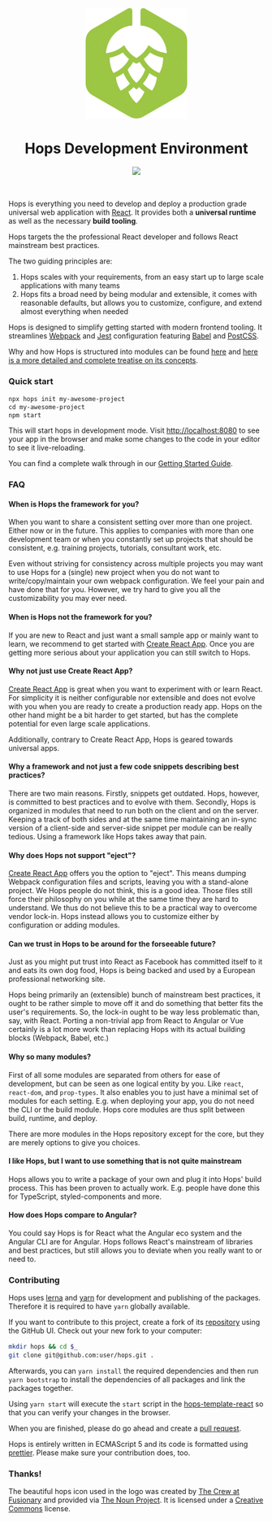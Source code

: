 <p align="center">
  <img
    width="200"
    height="217"
    src="https://github.com/xing/hops/blob/master/logo.png?raw=true"
  />
</p>

<h1 align="center">Hops Development Environment</h1>

<p align="center">
  <a href="https://travis-ci.org/xing/hops">
    <img src="https://img.shields.io/travis/xing/hops.svg">
  </a>
</p>
<p>&nbsp;</p>

Hops is everything you need to develop and deploy a production grade universal web application with [React](https://facebook.github.io/react/). It provides both a **universal runtime** as well as the necessary **build tooling**.

Hops targets the the professional React developer and follows React mainstream best practices.

The two guiding principles are:

1. Hops scales with your requirements, from an easy start up to large scale applications with many teams
1. Hops fits a broad need by being modular and extensible, it comes with reasonable defaults, but allows you to customize, configure, and extend almost everything when needed

Hops is designed to simplify getting started with modern frontend tooling. It streamlines [Webpack](https://webpack.js.org) and [Jest](https://facebook.github.io/jest/) configuration featuring [Babel](https://babeljs.io) and [PostCSS](http://postcss.org).

Why and how Hops is structured into modules can be found [here](./docs/modules.md) and [here is a more detailed and complete treatise on its concepts](./docs/concepts.md).

### Quick start

```shell
npx hops init my-awesome-project
cd my-awesome-project
npm start
```

This will start hops in development mode. Visit [http://localhost:8080](http://localhost:8080) to see your app in the browser and make some changes to the code in your editor to see it live-reloading.

You can find a complete walk through in our [Getting Started Guide](./docs/getting-started.md).

### FAQ

#### When is Hops the framework for you?

When you want to share a consistent setting over more than one project. Either now or in the future. This applies to companies with more than one development team or when you constantly set up projects that should be consistent, e.g. training projects, tutorials, consultant work, etc.

Even without striving for consistency across multiple projects you may want to use Hops for a (single) new project when you do not want to write/copy/maintain your own webpack configuration. We feel your pain and have done that for you. However, we try hard to give you all the customizability you may ever need.

#### When is Hops **not** the framework for you?

If you are new to React and just want a small sample app or mainly want to learn, we recommend to get started with [Create React App](https://github.com/facebook/create-react-app). Once you are getting more serious about your application you can still switch to Hops.

#### Why not just use Create React App?

[Create React App](https://github.com/facebook/create-react-app) is great when you want to experiment with or learn React. For simplicity it is neither configurable nor extensible and does not evolve with you when you are ready to create a production ready app. Hops on the other hand might be a bit harder to get started, but has the complete potential for even large scale applications.

Additionally, contrary to Create React App, Hops is geared towards universal apps.

#### Why a framework and not just a few code snippets describing best practices?

There are two main reasons. Firstly, snippets get outdated. Hops, however, is committed to best practices and to evolve with them. Secondly, Hops is organized in modules that need to run both on the client and on the server. Keeping a track of both sides and at the same time maintaining an in-sync version of a client-side and server-side snippet per module can be really tedious. Using a framework like Hops takes away that pain.

#### Why does Hops not support "eject"?

[Create React App](https://github.com/facebook/create-react-app) offers you the option to "eject". This means dumping Webpack configuration files and scripts, leaving you with a stand-alone project. We Hops people do not think, this is a good idea. Those files still force their philosophy on you while at the same time they are hard to understand. We thus do not believe this to be a practical way to overcome vendor lock-in. Hops instead allows you to customize either by configuration or adding modules.

#### Can we trust in Hops to be around for the forseeable future?

Just as you might put trust into React as Facebook has committed itself to it and eats its own dog food, Hops is being backed and used by a European professional networking site.

Hops being primarily an (extensible) bunch of mainstream best practices, it ought to be rather simple to move off it and do something that better fits the user's requirements. So, the lock-in ought to be way less problematic than, say, with React. Porting a non-trivial app from React to Angular or Vue certainly is a lot more work than replacing Hops with its actual building blocks (Webpack, Babel, etc.)

#### Why so many modules?

First of all some modules are separated from others for ease of development, but can be seen as one logical entity by you. Like `react`, `react-dom`, and `prop-types`. It also enables you to just have a minimal set of modules for each setting. E.g. when deploying your app, you do not need the CLI or the build module. Hops core modules are thus split between build, runtime, and deploy.

There are more modules in the Hops repository except for the core, but they are merely options to give you choices.

#### I like Hops, but I want to use something that is not quite mainstream

Hops allows you to write a package of your own and plug it into Hops' build process. This has been proven to actually work. E.g. people have done this for TypeScript, styled-components and more.

#### How does Hops compare to Angular?

You could say Hops is for React what the Angular eco system and the Angular CLI are for Angular. Hops follows React's mainstream of libraries and best practices, but still allows you to deviate when you really want to or need to.

### Contributing

Hops uses [lerna](https://github.com/lerna/lerna) and [yarn](https://yarnpkg.com/en/) for development and publishing of the packages. Therefore it is required to have `yarn` globally available.

If you want to contribute to this project, create a fork of its [repository](https://github.com/xing/hops/fork) using the GitHub UI. Check out your new fork to your computer:

```bash
mkdir hops && cd $_
git clone git@github.com:user/hops.git .
```

Afterwards, you can `yarn install` the required dependencies and then run `yarn bootstrap` to install the dependencies of all packages and link the packages together.

Using `yarn start` will execute the `start` script in the [hops-template-react](https://github.com/xing/hops/tree/master/packages/template-react) so that you can verify your changes in the browser.

When you are finished, please do go ahead and create a [pull request](https://help.github.com/articles/creating-a-pull-request/).

Hops is entirely written in ECMAScript 5 and its code is formatted using [prettier](https://prettier.io). Please make sure your contribution does, too.

### Thanks!

The beautiful hops icon used in the logo was created by [The Crew at Fusionary](https://thenounproject.com/fusionary/) and provided via [The Noun Project](https://thenounproject.com/term/hops/9254/). It is licensed under a [Creative Commons](http://creativecommons.org/licenses/by/3.0/us/) license.

